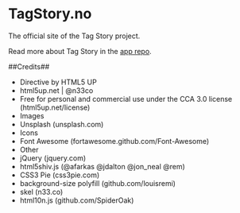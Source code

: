 TagStory.no
===========
The official site of the Tag Story project.

Read more about Tag Story in the [app repo](https://github.com/Kyrremann/TagStory).

##Credits##
* Directive by HTML5 UP
 * html5up.net | @n33co
 * Free for personal and commercial use under the CCA 3.0 license (html5up.net/license)
* Images
 * Unsplash (unsplash.com)
* Icons
 * Font Awesome (fortawesome.github.com/Font-Awesome)
* Other
 * jQuery (jquery.com)
 * html5shiv.js (@afarkas @jdalton @jon_neal @rem)
 * CSS3 Pie (css3pie.com)
 * background-size polyfill (github.com/louisremi)
 * skel (n33.co)
 * html10n.js (github.com/SpiderOak)
